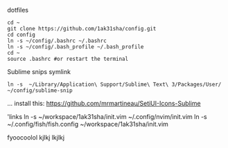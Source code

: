 dotfiles

```
cd ~
git clone https://github.com/1ak31sha/config.git
cd config
ln -s ~/config/.bashrc ~/.bashrc
ln -s ~/config/.bash_profile ~/.bash_profile
cd ~
source .bashrc #or restart the terminal
```

Sublime snips symlink
```
ln -s  ~/Library/Application\ Support/Sublime\ Text\ 3/Packages/User/ ~/config/sublime-snip
```

...
install this:
https://github.com/mrmartineau/SetiUI-Icons-Sublime

'links
ln -s ~/workspace/1ak31sha/init.vim ~/.config/nvim/init.vim
ln -s ~/.config/fish/fish.config ~/workspace/1ak31sha/init.vim

fyoocoolol kjlkj lkjlkj
